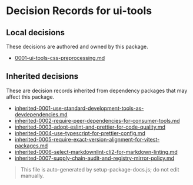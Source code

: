 # Decision Records for ui-tools

## Local decisions

These decisions are authored and owned by this package.

- [0001-ui-tools-css-preprocessing.md](./0001-ui-tools-css-preprocessing.md)

## Inherited decisions

These are decision records inherited from dependency packages that may affect this package.

- [inherited-0001-use-standard-development-tools-as-devdependencies.md](./inherited-0001-use-standard-development-tools-as-devdependencies.md)
- [inherited-0002-require-peer-dependencies-for-consumer-tools.md](./inherited-0002-require-peer-dependencies-for-consumer-tools.md)
- [inherited-0003-adopt-eslint-and-prettier-for-code-quality.md](./inherited-0003-adopt-eslint-and-prettier-for-code-quality.md)
- [inherited-0004-use-typescript-for-prettier-config.md](./inherited-0004-use-typescript-for-prettier-config.md)
- [inherited-0005-require-exact-version-alignment-for-vitest-packages.md](./inherited-0005-require-exact-version-alignment-for-vitest-packages.md)
- [inherited-0006-select-markdownlint-cli2-for-markdown-linting.md](./inherited-0006-select-markdownlint-cli2-for-markdown-linting.md)
- [inherited-0007-supply-chain-audit-and-registry-mirror-policy.md](./inherited-0007-supply-chain-audit-and-registry-mirror-policy.md)

> This file is auto-generated by setup-package-docs.js; do not edit manually.
